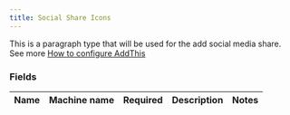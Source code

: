 ```yaml
---
title: Social Share Icons
---
```


This is a paragraph type that will be used for the add social media share.
See more [How to configure AddThis](../../Development/AddThis.md)

### Fields
| Name  | Machine name | Required | Description | Notes |
| ------------- | ------------- | ------------- | ------------- | ------------- |
